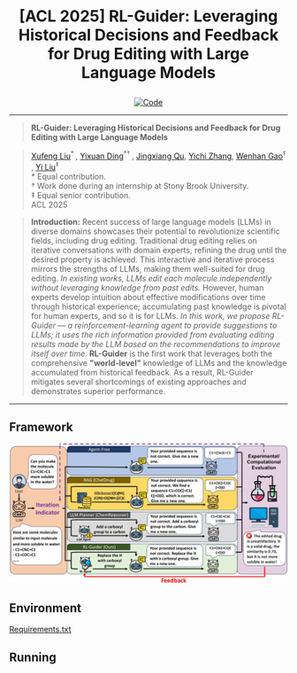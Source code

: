 # <p align=center> [ACL 2025] RL-Guider: Leveraging Historical Decisions and Feedback for Drug Editing with Large Language Models</p>

<div align="center">

[![Code](https://img.shields.io/badge/RL_Guider-Code-g.svg)](https://github.com/xufliu/RL-Guider)

</div>

---

>**RL-Guider: Leveraging Historical Decisions and Feedback for Drug Editing with Large Language Models** <br>

>[Xufeng Liu](https://xufliu.github.io/)<sup>* </sup>, [Yixuan Ding]()<sup>*† </sup>, [Jingxiang Qu](https://tom-q.netlify.app/), [Yichi Zhang](), [Wenhan Gao](https://wenhangao21.github.io/)<sup>‡ </sup>, [Yi Liu](https://jacoblau0513.github.io/)<sup>‡ </sup> <br>
>\* Equal contribution. <br>
>† Work done during an internship at Stony Brook University. <br>
>‡ Equal senior contribution. <br> 
>ACL 2025 <br>

> **Introduction:** Recent success of large language models (LLMs) in diverse domains showcases their potential to revolutionize scientific fields, including drug editing. Traditional drug editing relies on iterative conversations with domain experts, refining the drug until the desired property is achieved. This interactive and iterative process mirrors the strengths of LLMs, making them well-suited for drug editing. *In existing works, LLMs edit each molecule independently without leveraging knowledge from past edits.* 
However, human experts develop intuition about effective modifications over time through historical experience; accumulating past knowledge is pivotal for human experts, and so it is for LLMs. *In this work, we propose RL-Guider — a reinforcement-learning agent to provide suggestions to LLMs; it uses the rich information provided from evaluating editing results made by the LLM based on the recommendations to improve itself over time.* 
**RL-Guider** is the first work that leverages both the comprehensive **"world-level"** knowledge of LLMs and the knowledge accumulated from historical feedback. As a result, RL-Guider mitigates several shortcomings of existing approaches and demonstrates superior performance.
<hr />

## Framework
<p align="center">
  <img src="figure/main_fig.jpg" /> 
</p>

## Environment
[Requirements.txt](requirements.txt)

## Running


